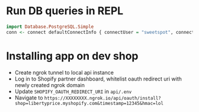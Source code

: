 # Run DB queries in REPL

```haskell
import Database.PostgreSQL.Simple
conn <- connect defaultConnectInfo { connectUser = "sweetspot", connectDatabase = "sweetspot" }
```

# Installing app on dev shop
 - Create ngrok tunnel to local api instance
 - Log in to Shopify partner dashboard, whitelist oauth redirect uri with newly created ngrok domain
 - Update `SHOPIFY_OAUTH_REDIRECT_URI` in `api/.env`
 - Navigate to `https://XXXXXXXX.ngrok.io/api/oauth/install?shop=libertyprice.myshopify.com&timestamp=12345&hmac=lol`
